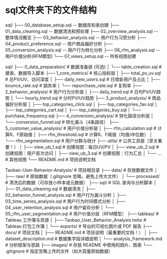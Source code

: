 # sql文件夹下的文件结构

sql/
├── 00_database_setup.sql      -- 数据库和表创建
├── 01_data_cleaning.sql       -- 数据清洗和预处理
├── 02_overview_analysis.sql   -- 整体情况概览
├── 03_behavior_analysis.sql   -- 用户行为习惯分析
├── 04_product_preference.sql  -- 用户商品偏好分析
├── 05_conversion_analysis.sql -- 用户行为转化分析
├── 06_rfm_analysis.sql       -- 用户价值分析(RFM模型)
└── 07_views_setup.sql         -- 所有视图创建

sql/
├── 0_data_preparation/    # 数据准备层 (可选)
│   └── table_creation.sql # 建表、数据导入脚本
├── 1_core_metrics/        # 核心指标层
│   ├── total_pv_uv.sql    # 总PV/UV、访问深度
│   ├── daily_new_users.sql # 日增新用户及占比
│   ├── bounce_rate.sql    # 跳失率
│   └── repurchase_rate.sql # 复购率
├── 2_behavior_analysis/   # 用户行为分析层
│   ├── daily_trend.sql    # 日均PV/UV趋势
│   └── hourly_trend.sql   # 分时PV/UV趋势
├── 3_product_analysis/    # 商品偏好分析层
│   ├── top_categories_click.sql
│   ├── top_categories_fav.sql
│   ├── top_categories_cart.sql
│   ├── top_categories_buy.sql
│   └── purchase_frequency.sql
├── 4_conversion_analysis/ # 转化路径分析层
│   └── conversion_funnel.sql # 转化漏斗（4条路径）
├── 5_customer_value_analysis/ # 用户价值分析层
│   ├── rfm_calculation.sql   # 计算R、F原始值
│   ├── rfm_threshold.sql     # 计算R、F阈值（均值/中位数）
│   └── rfm_segmentation.sql  # 用户分群与统计
├── utils/                   # 公共工具层（至关重要！）
│   ├── view_ub_1.sql        # 创建视图：每日UV/PV
│   ├── view_ub_2.sql        # 创建视图：用户首次访问
│   ├── view_ub_3.sql        # 创建视图：行为汇总
│   └── ...                  # 其他视图
└── README.md               # 项目说明文档

Taobao-User-Behavior-Analysis/ # 项目根目录
├── data/ # 存放数据文件
│   ├── raw/ # 原始数据（.gitignore 忽略，避免上传大文件）
│   └── processed/ # 清洗后的数据（可存放小样本或元数据）
├── sql/ # SQL 查询与分析脚本
│   ├── 01_data_cleaning.sql # 数据清洗
│   ├── 02_behavior_funnel_analysis.sql # 用户行为漏斗分析
│   ├── 03_time_series_analysis.sql # 用户行为时间模式分析
│   ├── 04_user_retention_analysis.sql # 用户留存分析
│   └── 05_rfm_user_segmentation.sql # 用户价值分层（RFM模型）
├── tableau/ # Tableau 工作簿与资源
│   ├── Taobao_User_Behavior_Analysis.twbx # Tableau 打包工作簿
│   └── exports/ # 导出的可视化图片或 PDF 报告
├── docs/ # 项目文档
│   ├── README.md # 项目说明（最重要的文档！）
│   ├── dataset_description.md # 数据集字段详细说明
│   └── analysis_framework.md # 分析框架与思路
├── images/ # 存放 README 中使用的图片、图表
└── .gitignore # 指定忽略上传的文件（如大容量原始数据）